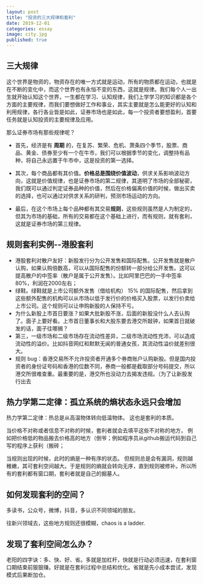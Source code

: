 ```yaml
---
layout: post
title: "投资的三大规律和套利"
date: 2019-12-01
categories: essay
image: city.jpg
published: true
--- 
```


## 三大规律

这个世界是物资的，物资存在的唯一方式就是运动，所有的物质都在运动，也就是在不断的变化中，而这个世界也有永恒不变的东西，这就是规律。我们每个人一出生就开始认知这个世界，一生都在学习、认知规律，我们上学学习的知识都是各个方面的主要规律，而我们要想做好工作和事业，其实主要就是怎么能更好的认知和利用规律，各行各业皆是如此，证券市场也是如此，每一个投资者要想盈利，首要任务就是认知投资的主要规律及应用。

那么证券市场有那些规律呢？

- 首先，经济是有 **周期** 的，在复苏、繁荣、危机、萧条四个季节，股票、商品、黄金、债券至少有一个在牛市，我们可以根据季节的变化，调整持有品种，将自己永远置于牛市中，这是投资的第一选择。 

- 其次，每个商品都有其价值。**价格总是围绕价值波动**，供求关系影响波动方向，这就是价值规律，也是证券市场的第二规律，其道明了市场的全部秘密，我们既可以通过判定证券品种的价值，然后在价格偏离价值的时候，做出买卖的选择，也可以通过对供求关系的研判，预测市场运动的方向。

- 最后，在这个市场上每个品种都有其交易**规则**，这些规则虽然是人为制定的，但其为市场的基础，所有的交易都在这个基础上进行，而有规则，就有套利，这就是证券市场的第三规律。

## 规则套利实例--港股套利

- 港股套利对散户友好：新股发行分为公开发售和国际配售。公开发售就是散户认购，如果认购倍数高，可以从国际配售的份额转一部分给公开发售。这可以提高散户的中签率（散户是属于公开发售）。比如阿里巴巴的一手中签率 80%，利润在2000左右；
- 绿鞋。绿鞋就是上市公司额外发售（借给机构） 15% 的国际配售，然后拿到这些额外配售的机构可以从市场以低于发行价的价格买入股票，以发行价卖给上市公司。这个规则可以让申购新股的人保持不亏。
- 为什么新股上市首日要涨？如果大批新股不涨，后面的新股没什么人去认购了。面子上要好看。上市首日董事长和大股东要去港交所敲钟，如果首日就破发的话，面子往哪搁？
- 第三，一级市场和二级市场存在流动性差异，二级市场流动性充沛，可以造成流动性的溢价。比如抖音网红和默默无闻的普通女孩，其流动性溢价就差别很大。
- 规则 bug：香港交易所不允许投资者开通多个券商账户认购新股。但是国内投资者的身份证号码和香港的位数不同，券商一般都是截取部分号码提交，所以港交所很难查重。最重要的是，港交所也没动力去揭发违规。（为了让新股发行出去

## 热力学第二定律：孤立系统的熵状态永远只会增加

热力学第二定律：热总是从高温物体转向低温物体。
这也是套利的本质。

当价格不对称或者信息不对称的时候，套利者就会去填平这些不对称的地方，
例如把价格低的物品搬去价格高的地方（倒爷；例如程序员从github搬运代码到自己写的程序上获利（搬砖；

当规则出现的时候，此时的熵是一种有序的状态。
但规则总是会有漏洞，规则越稚嫩，其可套利空间越大。于是规则的熵就会转向无序，直到规则被修补。所以所有的套利都有窗口期，套利者就是自己的掘墓人。

## 如何发现套利的空间？

多读书，公众号，微博，抖音，多认识不同领域的朋友。

往新兴领域去，这些地方规则还很模糊，chaos is a ladder.


## 发现了套利空间怎么办？

老阳的四字诀：多、快、好、省。多就是加杠杆，快就是行动必须迅速，在套利窗口期结束前狠狠赚。好就是在套利过程中总结和优化。省就是先小成本尝试，发现模式后果断加仓。
